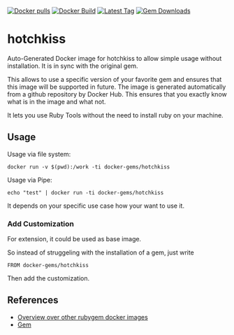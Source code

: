 [![Docker pulls](https://img.shields.io/docker/pulls/rubygem/hotchkiss.svg)](https://hub.docker.com/r/rubygem/hotchkiss/)
[![Docker Build](https://img.shields.io/docker/automated/rubygem/hotchkiss.svg)](https://hub.docker.com/r/rubygem/hotchkiss/)
[![Latest Tag](https://img.shields.io/github/tag/docker-rubygem/hotchkiss.svg)](https://hub.docker.com/r/rubygem/hotchkiss/)
[![Gem Downloads](https://img.shields.io/gem/dt/hotchkiss.svg)](https://rubygems.org/gems/hotchkiss/)
# hotchkiss

Auto-Generated Docker image for hotchkiss to allow simple usage without installation.
It is in sync with the original gem.

This allows to use a specific version of your favorite gem and ensures that this image will be supported in future.
The image is generated automatically from a github repository by Docker Hub.
This ensures that you exactly know what is in the image and what not.

It lets you use Ruby Tools without the need to install ruby on your machine.

## Usage

Usage via file system:

`docker run -v $(pwd):/work -ti docker-gems/hotchkiss`

Usage via Pipe:

`echo "test" | docker run -ti docker-gems/hotchkiss`

It depends on your specific use case how your want to use it.

### Add Customization

For extension, it could be used as base image.

So instead of struggeling with the installation of a gem, just write

`FROM docker-gems/hotchkiss`

Then add the customization.

## References

 - [Overview over other rubygem docker images](https://github.com/thinkbot/docker-rubygem)
 - [Gem](https://rubygems.org/gems/hotchkiss/)
